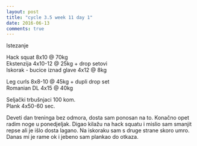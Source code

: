 ```yaml
---
layout: post
title: "cycle 3.5 week 11 day 1"
date: 2016-06-13
comments: true
---
```


Istezanje

Hack squat 8x10 @ 70kg  
Ekstenzija 4x10-12 @ 25kg + drop setovi        
Iskorak - bucice iznad glave 4x12 @ 8kg  

Leg curls 8x8-10 @ 45kg + dupli drop set   
Romanian DL 4x15 @ 40kg  

Seljački trbušnjaci 100 kom.  
Plank 4x50-60 sec.

Deveti dan treninga bez odmora, dosta sam ponosan na to. Konačno opet radim noge u ponedjeljak. Digao kilažu na hack squatu i mislio sam smanjit repse ali je išlo dosta lagano. Na iskoraku sam s druge strane skoro umro. Danas mi je rame ok i jebeno sam plankao do otkaza.
